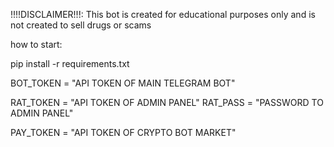!!!!DISCLAIMER!!!:
This bot is created for educational purposes only and is not created to sell drugs or scams

how to start:


pip install -r requirements.txt

BOT_TOKEN = "API TOKEN OF MAIN TELEGRAM BOT"

RAT_TOKEN = "API TOKEN OF ADMIN PANEL"
RAT_PASS = "PASSWORD TO ADMIN PANEL"

PAY_TOKEN = "API TOKEN OF CRYPTO BOT MARKET"

